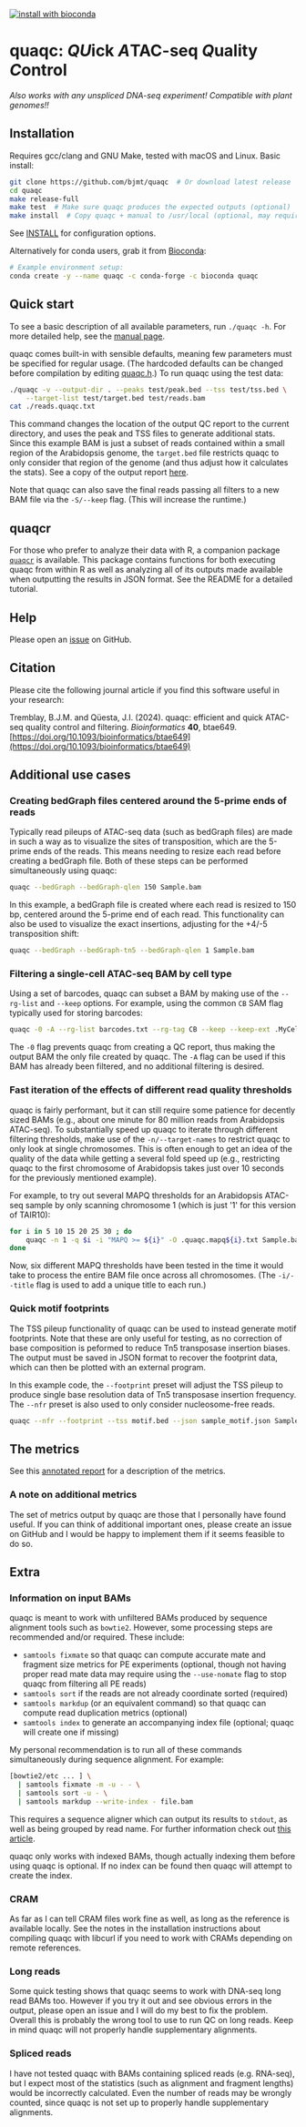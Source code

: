 [![install with bioconda](https://img.shields.io/badge/install%20with-bioconda-brightgreen.svg?style=flat)](http://bioconda.github.io/recipes/quaqc/README.html)
# quaqc: *QU*ick *A*TAC-seq *Q*uality *C*ontrol

_Also works with any unspliced DNA-seq experiment! Compatible with plant genomes!!_

## Installation

Requires gcc/clang and GNU Make, tested with macOS and Linux. Basic install:

```sh
git clone https://github.com/bjmt/quaqc  # Or download latest release
cd quaqc
make release-full
make test  # Make sure quaqc produces the expected outputs (optional)
make install  # Copy quaqc + manual to /usr/local (optional, may require sudo)
```

See [INSTALL](./INSTALL) for configuration options.

Alternatively for conda users, grab it from [Bioconda](https://bioconda.github.io/recipes/quaqc/README.html):

```sh
# Example environment setup:
conda create -y --name quaqc -c conda-forge -c bioconda quaqc
```

## Quick start

To see a basic description of all available parameters, run `./quaqc -h`. For
more detailed help, see the [manual page](./doc/quaqc.1.md).

quaqc comes built-in with sensible defaults, meaning few parameters must be
specified for regular usage. (The hardcoded defaults can be changed before
compilation by editing [quaqc.h](src/quaqc.h).) To run quaqc using the test
data:

```sh
./quaqc -v --output-dir . --peaks test/peak.bed --tss test/tss.bed \
    --target-list test/target.bed test/reads.bam
cat ./reads.quaqc.txt
```

This command changes the location of the output QC report to the current directory,
and uses the peak and TSS files to generate additional stats. Since this example
BAM is just a subset of reads contained within a small region of the Arabidopsis
genome, the `target.bed`
file restricts quaqc to only consider that region of the genome (and thus adjust
how it calculates the stats). See a copy of the output
report [here](./test/reads.quaqc.txt). 

Note that quaqc can also save the final reads passing all filters to a new BAM
file via the `-S/--keep` flag. (This will increase the runtime.)

## quaqcr

For those who prefer to analyze their data with R, a companion package
[`quaqcr`](https://github.com/bjmt/quaqcr) is available. This package contains
functions for both executing quaqc from within R as well as analyzing all of
its outputs made available when outputting the results in JSON format. See
the README for a detailed tutorial.

## Help

Please open an [issue](https://github.com/bjmt/quaqc/issues) on GitHub.

## Citation

Please cite the following journal article if you find this software useful
in your research:

Tremblay, B.J.M. and Qüesta, J.I. (2024). quaqc: efficient and quick ATAC-seq quality control and filtering. _Bioinformatics_ **40**, btae649. [https://doi.org/10.1093/bioinformatics/btae649](https://doi.org/10.1093/bioinformatics/btae649)

## Additional use cases

### Creating bedGraph files centered around the 5-prime ends of reads

Typically read pileups of ATAC-seq data (such as bedGraph files) are made
in such a way as to visualize the sites of transposition, which are the
5-prime ends of the reads. This means needing to resize each read before
creating a bedGraph file. Both of these steps can be performed simultaneously
using quaqc:

```sh
quaqc --bedGraph --bedGraph-qlen 150 Sample.bam
```

In this example, a bedGraph file is created where each read is resized
to 150 bp, centered around the 5-prime end of each read. This functionality
can also be used to visualize the exact insertions, adjusting for the +4/-5
transposition shift:

```sh
quaqc --bedGraph --bedGraph-tn5 --bedGraph-qlen 1 Sample.bam
```

### Filtering a single-cell ATAC-seq BAM by cell type

Using a set of barcodes, quaqc can subset a BAM by making use of the `--rg-list` and
`--keep` options. For example, using the common `CB` SAM flag typically used for storing
barcodes:

```sh
quaqc -0 -A --rg-list barcodes.txt --rg-tag CB --keep --keep-ext .MyCellType.bam Sample.bam
```

The `-0` flag prevents quaqc from creating a QC report, thus making the output BAM
the only file created by quaqc. The `-A` flag can be used if this BAM has already been
filtered, and no additional filtering is desired.

### Fast iteration of the effects of different read quality thresholds

quaqc is fairly performant, but it can still require some patience for decently
sized BAMs (e.g., about one minute for 80 million reads from Arabidopsis ATAC-seq).
To substantially speed up quaqc to iterate through different filtering
thresholds, make use of the `-n/--target-names` to restrict quaqc to only
look at single chromosomes. This is often enough to get an idea of the quality of
the data while getting a several fold speed up (e.g., restricting quaqc to the
first chromosome of Arabidopsis takes just over 10 seconds for the previously
mentioned example).

For example, to try out several MAPQ thresholds for an Arabidopsis ATAC-seq sample
by only scanning chromosome 1 (which is just '1' for this version of TAIR10):

```sh
for i in 5 10 15 20 25 30 ; do
    quaqc -n 1 -q $i -i "MAPQ >= ${i}" -O .quaqc.mapq${i}.txt Sample.bam
done
```

Now, six different MAPQ thresholds have been tested in the time it would take
to process the entire BAM file once across all chromosomes. (The `-i/--title`
flag is used to add a unique title to each run.)

### Quick motif footprints

The TSS pileup functionality of quaqc can be used to instead generate motif
footprints. Note that these are only useful for testing, as no correction
of base composition is peformed to reduce Tn5 transposase insertion biases. The output
must be saved in JSON format to recover the footprint data, which can then
be plotted with an external program.

In this example code, the `--footprint` preset will adjust the TSS pileup
to produce single base resolution data of Tn5 transposase insertion
frequency. The `--nfr` preset is also used to only consider nucleosome-free
reads.

```sh
quaqc --nfr --footprint --tss motif.bed --json sample_motif.json Sample.bam
```

## The metrics

See this [annotated report](doc/metrics.md) for a description of the metrics.

### A note on additional metrics

The set of metrics output by quaqc are those that I personally have
found useful. If you can think of additional important ones,
please create an issue on GitHub and I would be happy to implement
them if it seems feasible to do so.

## Extra

### Information on input BAMs

quaqc is meant to work with unfiltered BAMs produced by sequence
alignment tools such as `bowtie2`. However, some processing
steps are recommended and/or required. These include:

- `samtools fixmate` so that quaqc can compute accurate
  mate and fragment size metrics for PE experiments (optional,
  though not having proper read mate data may require using
  the `--use-nomate` flag to stop quaqc from filtering all PE reads)
- `samtools sort` if the reads are not already
  coordinate sorted (required)
- `samtools markdup` (or an equivalent command) so that
  quaqc can compute read duplication metrics (optional)
- `samtools index` to generate an accompanying index file
  (optional; quaqc will create one if missing)

My personal recommendation is to run all of these commands simultaneously
during sequence alignment. For example:

```sh
[bowtie2/etc ... ] \
  | samtools fixmate -m -u - - \
  | samtools sort -u - \
  | samtools markdup --write-index - file.bam
```

This requires a sequence aligner which can output its results to `stdout`,
as well as being grouped by read name. For further information check out
[this article](http://www.htslib.org/algorithms/duplicate.html).

quaqc only works with indexed BAMs, though actually indexing them before
using quaqc is optional. If no index can be found then quaqc will
attempt to create the index.

### CRAM

As far as I can tell CRAM files work fine as well, as long as the reference
is available locally. See the notes in the installation instructions
about compiling quaqc with libcurl if you need to work with CRAMs depending
on remote references.

### Long reads

Some quick testing shows that quaqc seems to work with DNA-seq long read
BAMs too. However if you try it out and see obvious errors in the output,
please open an issue and I will do my best to fix the problem. Overall
this is probably the wrong tool to use to run QC on long reads. Keep in
mind quaqc will not properly handle supplementary alignments.

### Spliced reads

I have not tested quaqc with BAMs containing spliced reads (e.g. RNA-seq),
but I expect most of the statistics (such as alignment and fragment lengths)
would be incorrectly calculated. Even the number of reads may be wrongly
counted, since quaqc is not set up to properly handle supplementary alignments.


